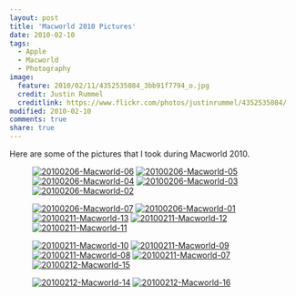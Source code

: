 ```yaml
---
layout: post
title: 'Macworld 2010 Pictures'
date: 2010-02-10
tags:
  - Apple
  - Macworld
  - Photography
image:
  feature: 2010/02/11/4352535084_3bb91f7794_o.jpg
  credit: Justin Rummel
  creditlink: https://www.flickr.com/photos/justinrummel/4352535084/
modified: 2010-02-10
comments: true
share: true
---
```

Here are some of the pictures that I took during Macworld 2010.

<figure class="fifth">
<a href="https://www.flickr.com/photos/justinrummel/4341820485/"><img src="http://farm5.static.flickr.com/4043/4341820485_fd4373ce0e_t.jpg" title="20100206-Macworld-06" /></a>
<a href="https://www.flickr.com/photos/justinrummel/4341821197/"><img src="http://farm5.static.flickr.com/4031/4341821197_5df296cff4_t.jpg" title="20100206-Macworld-05" /></a>
<a href="https://www.flickr.com/photos/justinrummel/4341821631/"><img src="http://farm3.static.flickr.com/2691/4341821631_a6a11ef457_t.jpg" title="20100206-Macworld-04" /></a>
<a href="https://www.flickr.com/photos/justinrummel/4342562214/"><img src="http://farm5.static.flickr.com/4051/4342562214_e725d2978d_t.jpg" title="20100206-Macworld-03" /></a>
<a href="https://www.flickr.com/photos/justinrummel/4341822647/"><img src="http://farm5.static.flickr.com/4070/4341822647_7ce535a4d2_t.jpg" title="20100206-Macworld-02" /></a>
</figure>
<figure class="fifth">
<a href="https://www.flickr.com/photos/justinrummel/4341823147/"><img src="http://farm3.static.flickr.com/2691/4341823147_34353d4bdb_t.jpg" title="20100206-Macworld-07" /></a>
<a href="https://www.flickr.com/photos/justinrummel/4342563646/"><img src="http://farm3.static.flickr.com/2752/4342563646_a374a20456_t.jpg" title="20100206-Macworld-01" /></a>
<a href="https://www.flickr.com/photos/justinrummel/4352533034/"><img src="http://farm3.static.flickr.com/2698/4352533034_720840ef2f_t.jpg" title="20100211-Macworld-13" /></a>
<a href="https://www.flickr.com/photos/justinrummel/4352533330/"><img src="http://farm3.static.flickr.com/2799/4352533330_c24f77bea7_t.jpg" title="20100211-Macworld-12" /></a>
<a href="https://www.flickr.com/photos/justinrummel/4351787629/"><img src="http://farm5.static.flickr.com/4021/4351787629_9d1f919f0b_t.jpg" title="20100211-Macworld-11" /></a>
</figure>
<figure class="fifth">
<a href="https://www.flickr.com/photos/justinrummel/4351788095/"><img src="http://farm5.static.flickr.com/4042/4351788095_14cc9dc391_t.jpg" title="20100211-Macworld-10" /></a>
<a href="https://www.flickr.com/photos/justinrummel/4352534490/"><img src="http://farm3.static.flickr.com/2759/4352534490_fe6782ccc5_t.jpg" title="20100211-Macworld-09" /></a>
<a href="https://www.flickr.com/photos/justinrummel/4352534802/"><img src="http://farm5.static.flickr.com/4059/4352534802_1da7cb302d_t.jpg" title="20100211-Macworld-08" /></a>
<a href="https://www.flickr.com/photos/justinrummel/4352535084/"><img src="http://farm5.static.flickr.com/4056/4352535084_bb9d19291f_t.jpg" title="20100211-Macworld-07" /></a>
<a href="https://www.flickr.com/photos/justinrummel/4352553574/"><img src="http://farm5.static.flickr.com/4014/4352553574_26c1bbe327_t.jpg" title="20100212-Macworld-15" /></a>
</figure>
<figure class="fifth">
<a href="https://www.flickr.com/photos/justinrummel/4352553894/"><img src="http://farm3.static.flickr.com/2803/4352553894_54c4e626ef_t.jpg" title="20100212-Macworld-14" /></a>
<a href="https://www.flickr.com/photos/justinrummel/4352554256/"><img src="http://farm5.static.flickr.com/4051/4352554256_359ff63133_t.jpg" title="20100212-Macworld-16" /></a>
</figure>